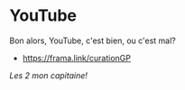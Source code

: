 # YouTube
Bon alors, YouTube, c'est bien, ou c'est mal?
* https://frama.link/curationGP

_Les 2 mon capitaine!_
